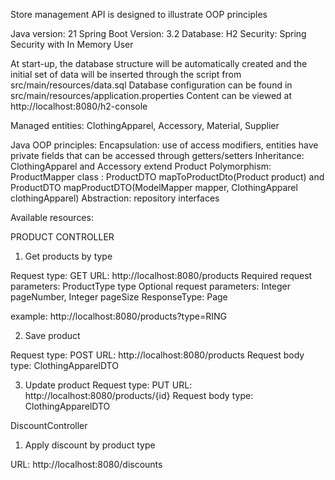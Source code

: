 Store management API is designed to illustrate OOP principles

Java version: 21
Spring Boot Version: 3.2
Database: H2
Security: Spring Security with In Memory User


At start-up, the database structure will be automatically created and the initial set of data will be inserted through the script from src/main/resources/data.sql
Database configuration can be found in src/main/resources/application.properties
Content can be viewed at http://localhost:8080/h2-console

Managed entities: ClothingApparel, Accessory, Material, Supplier

Java OOP principles:
Encapsulation: use of access modifiers, entities have private fields that can be accessed through getters/setters
Inheritance: ClothingApparel and Accessory extend Product
Polymorphism: ProductMapper class :  ProductDTO mapToProductDto(Product product) and ProductDTO mapProductDTO(ModelMapper mapper, ClothingApparel clothingApparel)
Abstraction: repository interfaces

Available resources:

PRODUCT CONTROLLER 


1. Get products by type

Request type: GET
URL: http://localhost:8080/products
Required request parameters: ProductType type
Optional request parameters: Integer pageNumber, Integer pageSize
ResponseType: Page<ProductDTO>

example: http://localhost:8080/products?type=RING



2. Save product

Request type: POST
URL: http://localhost:8080/products
Request body type: ClothingApparelDTO



3. Update product
Request type: PUT
URL: http://localhost:8080/products/{id}
Request body type: ClothingApparelDTO


DiscountController

1. Apply discount by product type

URL: http://localhost:8080/discounts

